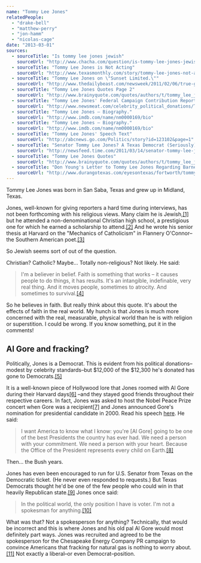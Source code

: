 ```yaml
---
name: "Tommy Lee Jones"
relatedPeople:
  - "drake-bell"
  - "matthew-perry"
  - "jon-hamm"
  - "nicolas-cage"
date: "2013-03-01"
sources:
  - sourceTitle: "Is tommy lee jones jewish"
    sourceUrl: "http://www.chacha.com/question/is-tommy-lee-jones-jewish"
  - sourceTitle: "Tommy Lee Jones is Not Acting"
    sourceUrl: "http://www.texasmonthly.com/story/tommy-lee-jones-not-acting"
  - sourceTitle: "Tommy Lee Jones on \"Sunset Limited.\""
    sourceUrl: "http://www.thedailybeast.com/newsweek/2011/02/06/true-gruff.html"
  - sourceTitle: "Tommy Lee Jones Quotes Page 2"
    sourceUrl: "http://www.brainyquote.com/quotes/authors/t/tommy_lee_jones_2.html"
  - sourceTitle: "Tommy Lee Jones' Federal Campaign Contribution Report"
    sourceUrl: "http://www.newsmeat.com/celebrity_political_donations/Tommy_Lee_Jones.php"
  - sourceTitle: "Tommy Lee Jones – Biography."
    sourceUrl: "http://www.imdb.com/name/nm0000169/bio"
  - sourceTitle: "Tommy Lee Jones – Biography."
    sourceUrl: "http://www.imdb.com/name/nm0000169/bio"
  - sourceTitle: "Tommy Lee Jones' Speech Text"
    sourceUrl: "http://abcnews.go.com/Politics/story?id=123102&page=1"
  - sourceTitle: "Senator Tommy Lee Jones? A Texas Democrat (Seriously) Wants to Draft Him"
    sourceUrl: "http://newsfeed.time.com/2011/03/14/senator-tommy-lee-jones-a-texas-democrat-seriously-wants-to-draft-him/"
  - sourceTitle: "Tommy Lee Jones Quotes"
    sourceUrl: "http://www.brainyquote.com/quotes/authors/t/tommy_lee_jones_2.html"
  - sourceTitle: "Don Young's Letter to Tommy Lee Jones Regarding Barnett Shale"
    sourceUrl: "http://www.durangotexas.com/eyesontexas/fortworth/tommyleejones.htm"
---
```


Tommy Lee Jones was born in San Saba, Texas and grew up in Midland, Texas.

Jones, well-known for giving reporters a hard time during interviews, has not been forthcoming with his religious views. Many claim he is Jewish,<a class="source-citation" href="http://www.chacha.com/question/is-tommy-lee-jones-jewish" title="Is tommy lee jones jewish">[1]</a> but he attended a non-denominational Christian high school, a prestigious one for which he earned a scholarship to attend.<a class="source-citation" href="http://www.texasmonthly.com/story/tommy-lee-jones-not-acting" title="Tommy Lee Jones is Not Acting">[2]</a> And he wrote his senior thesis at Harvard on the "Mechanics of Catholicism" in Flannery O'Connor–the Southern American poet.<a class="source-citation" href="http://www.thedailybeast.com/newsweek/2011/02/06/true-gruff.html" title="Tommy Lee Jones on &quot;Sunset Limited.&quot;">[3]</a>

So Jewish seems sort of out of the question.

Christian? Catholic? Maybe… Totally non-religious? Not likely. He said:

>I'm a believer in belief. Faith is something that works – it causes people to do things, it has results. It's an intangible, indefinable, very real thing. And it moves people, sometimes to atrocity. And sometimes to survival.<a class="source-citation" href="http://www.brainyquote.com/quotes/authors/t/tommy_lee_jones_2.html" title="Tommy Lee Jones Quotes Page 2">[4]</a>

So he believes in faith. But really think about this quote. It's about the effects of faith in the real world. My hunch is that Jones is much more concerned with the real, measurable, physical world than he is with religion or superstition. I could be wrong. If you know something, put it in the comments!


## Al Gore and fracking?

Politically, Jones is a Democrat. This is evident from his political donations–modest by celebrity standards–but $12,000 of the $12,300 he's donated has gone to Democrats.<a class="source-citation" href="http://www.newsmeat.com/celebrity_political_donations/Tommy_Lee_Jones.php" title="Tommy Lee Jones&apos; Federal Campaign Contribution Report">[5]</a>

It is a well-known piece of Hollywood lore that Jones roomed with Al Gore during their Harvard days<a class="source-citation" href="http://www.imdb.com/name/nm0000169/bio" title="Tommy Lee Jones – Biography.">[6]</a> –and they stayed good friends throughout their respective careers. In fact, Jones was asked to host the Nobel Peace Prize concert when Gore was a recipient<a class="source-citation" href="http://www.imdb.com/name/nm0000169/bio" title="Tommy Lee Jones – Biography.">[7]</a> and Jones announced Gore's nomination for presidential candidate in 2000. Read his speech [here](http://abcnews.go.com/Politics/story?id=123102&page=1). He said:

>I want America to know what I know: you're [Al Gore] going to be one of the best Presidents the country has ever had. We need a person with your commitment. We need a person with your heart. Because the Office of the President represents every child on Earth.<a class="source-citation" href="http://abcnews.go.com/Politics/story?id=123102&page=1" title="Tommy Lee Jones&apos; Speech Text">[8]</a>

Then… the Bush years.

Jones has even been encouraged to run for U.S. Senator from Texas on the Democratic ticket. (He never even responded to requests.) But Texas Democrats thought he'd be one of the few people who could win in that heavily Republican state.<a class="source-citation" href="http://newsfeed.time.com/2011/03/14/senator-tommy-lee-jones-a-texas-democrat-seriously-wants-to-draft-him/" title="Senator Tommy Lee Jones? A Texas Democrat (Seriously) Wants to Draft Him">[9]</a> Jones once said:

>In the political world, the only position I have is voter. I'm not a spokesman for anything.<a class="source-citation" href="http://www.brainyquote.com/quotes/authors/t/tommy_lee_jones_2.html" title="Tommy Lee Jones Quotes">[10]</a>

What was that? Not a spokesperson for anything? Technically, that would be incorrect and this is where Jones and his old pal Al Gore would most definitely part ways. Jones was recruited and agreed to be the spokesperson for the Chesapeake Energy Company PR campaign to convince Americans that fracking for natural gas is nothing to worry about.<a class="source-citation" href="http://www.durangotexas.com/eyesontexas/fortworth/tommyleejones.htm" title="Don Young&apos;s Letter to Tommy Lee Jones Regarding Barnett Shale">[11]</a> Not exactly a liberal–or even Democrat–position.